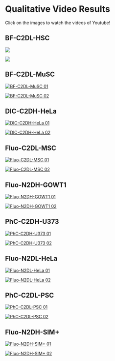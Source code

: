 # Qualitative Video Results

Click on the images to watch the videos of Youtube!


  
   

## BF-C2DL-HSC

[![ ](https://img.youtube.com/vi/wpr864qvMwU/0.jpg)](https://www.youtube.com/watch?v=wpr864qvMwU)

[![ ](https://img.youtube.com/vi/xb4R7YVEWso/0.jpg)](https://www.youtube.com/watch?v=xb4R7YVEWso)

## BF-C2DL-MuSC

[![BF-C2DL-MuSC 01](https://img.youtube.com/vi/qnvu5cNz7ek/0.jpg)](https://www.youtube.com/watch?v=qnvu5cNz7ek)

[![BF-C2DL-MuSC 02](https://img.youtube.com/vi/-e_7ItnzyVw/0.jpg)](https://www.youtube.com/watch?v=-e_7ItnzyVw)


## DIC-C2DH-HeLa

[![DIC-C2DH-HeLa 01](https://img.youtube.com/vi/vtBe5TwUgTs/0.jpg)](https://www.youtube.com/watch?v=vtBe5TwUgTs)

[![DIC-C2DH-HeLa 02](https://img.youtube.com/vi/SXkyAyobV4o/0.jpg)](https://www.youtube.com/watch?v=SXkyAyobV4o)

## Fluo-C2DL-MSC

[![Fluo-C2DL-MSC 01](https://img.youtube.com/vi/ECDpundFIdo/0.jpg)](https://www.youtube.com/watch?v=ECDpundFIdo)

[![Fluo-C2DL-MSC 02](https://img.youtube.com/vi/WkQ9rQhwmvI/0.jpg)](https://www.youtube.com/watch?v=WkQ9rQhwmvI)


## Fluo-N2DH-GOWT1

[![Fluo-N2DH-GOWT1 01](https://img.youtube.com/vi/iJCERA2Y-Fs/0.jpg)](https://www.youtube.com/watch?v=iJCERA2Y-Fs)

[![Fluo-N2DH-GOWT1 02](https://img.youtube.com/vi/d66TBI_-bCc/0.jpg)](https://www.youtube.com/watch?v=d66TBI_-bCc)

## PhC-C2DH-U373

[![PhC-C2DH-U373 01](https://img.youtube.com/vi/BvsF9Kqsu2g/0.jpg)](https://www.youtube.com/watch?v=BvsF9Kqsu2g)

[![PhC-C2DH-U373 02](https://img.youtube.com/vi/5rmnxWXyxw8/0.jpg)](https://www.youtube.com/watch?v=5rmnxWXyxw8)

## Fluo-N2DL-HeLa

[![Fluo-N2DL-HeLa 01](https://img.youtube.com/vi/hTirrCa-nRI/0.jpg)](https://www.youtube.com/watch?v=hTirrCa-nRI)

[![Fluo-N2DL-HeLa 02](https://img.youtube.com/vi/xp2jebrvMPk/0.jpg)](https://www.youtube.com/watch?v=xp2jebrvMPk)

## PhC-C2DL-PSC

[![PhC-C2DL-PSC 01](https://img.youtube.com/vi/DAqvccrYPz0/0.jpg)](https://www.youtube.com/watch?v=DAqvccrYPz0)

[![PhC-C2DL-PSC 02](https://img.youtube.com/vi/Ts4fnK1AdcU/0.jpg)](https://www.youtube.com/watch?v=Ts4fnK1AdcU)

## Fluo-N2DH-SIM+

[![Fluo-N2DH-SIM+ 01](https://img.youtube.com/vi/XlIBIbpNjLg/0.jpg)](https://www.youtube.com/watch?v=XlIBIbpNjLg)

[![Fluo-N2DH-SIM+ 02](https://img.youtube.com/vi/DMNigVG4YIU/0.jpg)](https://www.youtube.com/watch?v=DMNigVG4YIU)
